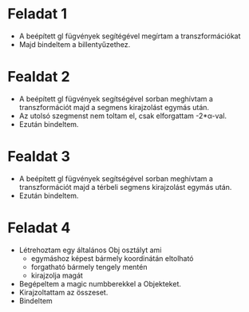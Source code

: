 # Feladat 1

- A beépített gl fügvények segítégével megírtam a transzformációkat
- Majd bindeltem a billentyűzethez.

# Fealdat 2

- A beépített gl fügvények segítségével sorban meghívtam a transzformációt majd a segmens kirajzolást egymás után.
- Az utolsó szegmenst nem toltam el, csak elforgattam -2*α-val.
- Ezután bindeltem.

# Fealdat 3

- A beépített gl fügvények segítségével sorban meghívtam a transzformációt majd a térbeli segmens kirajzolást egymás után.
- Ezután bindeltem.

# Feladat 4

- Létrehoztam egy általános Obj osztályt ami 
    - egymáshoz képest bármely koordinátán eltolható
    - forgatható bármely tengely mentén
    - kirajzolja magát
- Begépeltem a magic numbberekkel a Objekteket.
- Kirajzoltattam az összeset.
- Bindeltem
